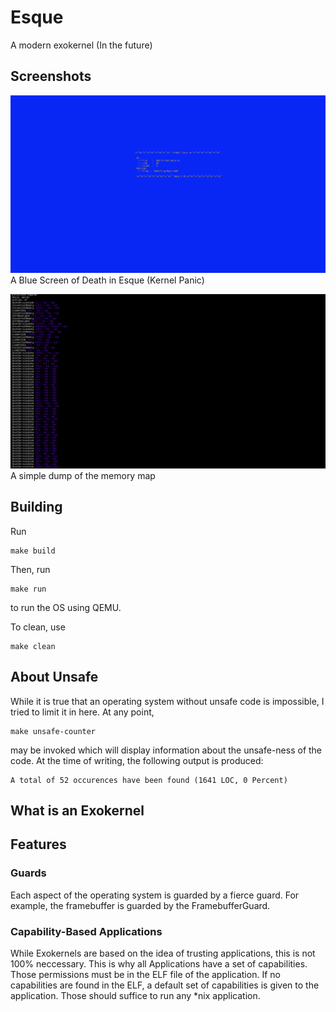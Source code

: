 # Esque
A modern exokernel (In the future)

## Screenshots
![A Blue Screen of Death (Kernel Panic) in Esque](binaries/screenshots/bsod.png)
A Blue Screen of Death in Esque (Kernel Panic)

![Debugging the Memory map](binaries/screenshots/mem-map.png)
A simple dump of the memory map


## Building

Run
```
make build
```
Then, run
```
make run
```
to run the OS using QEMU.

To clean, use
```
make clean
```

## About Unsafe
While it is true that an operating system without unsafe code is impossible,
I tried to limit it in here. At any point, 
```
make unsafe-counter
```
may be invoked which will display information about the unsafe-ness of the code.
At the time of writing, the following output is produced:
```
A total of 52 occurences have been found (1641 LOC, 0 Percent)
```

## What is an Exokernel

## Features

### Guards
Each aspect of the operating system is guarded by a fierce guard. For example, the framebuffer is guarded
by the FramebufferGuard.

### Capability-Based Applications
While Exokernels are based on the idea of trusting applications, this is not 100% neccessary. This is why all Applications have a set
of capabilities. Those permissions must be in the ELF file of the application.
If no capabilities are found in the ELF, a default set of capabilities is given
to the application. Those should suffice to run any *nix application.